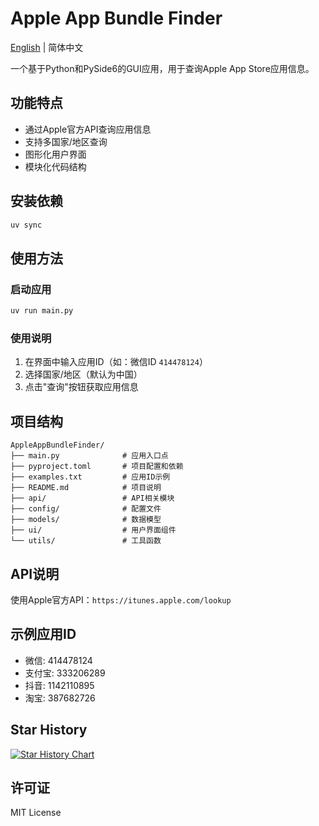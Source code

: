 # Apple App Bundle Finder

[English](./README_EN.md) | 简体中文

一个基于Python和PySide6的GUI应用，用于查询Apple App Store应用信息。

## 功能特点

- 通过Apple官方API查询应用信息
- 支持多国家/地区查询
- 图形化用户界面
- 模块化代码结构

## 安装依赖

```bash
uv sync
```

## 使用方法

### 启动应用
```bash
uv run main.py
```

### 使用说明

1. 在界面中输入应用ID（如：微信ID `414478124`）
2. 选择国家/地区（默认为中国）
3. 点击"查询"按钮获取应用信息

## 项目结构

```
AppleAppBundleFinder/
├── main.py              # 应用入口点
├── pyproject.toml       # 项目配置和依赖
├── examples.txt         # 应用ID示例
├── README.md            # 项目说明
├── api/                 # API相关模块
├── config/              # 配置文件
├── models/              # 数据模型
├── ui/                  # 用户界面组件
└── utils/               # 工具函数
```

## API说明

使用Apple官方API：`https://itunes.apple.com/lookup`

## 示例应用ID

- 微信: 414478124
- 支付宝: 333206289
- 抖音: 1142110895
- 淘宝: 387682726

## Star History

[![Star History Chart](https://api.star-history.com/svg?ref=Snake-Konginchrist/apple-app-bundle-finder&type=Date)](https://www.star-history.com/#Snake-Konginchrist/apple-app-bundle-finder&Date)

## 许可证

MIT License